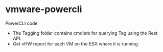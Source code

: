 # vmware-powercli
PowerCLI code

  * The Tagging folder contains cmdlets for querying Tag using the Rest API.
  * Get vHW report for each VM on the ESX where it is running.

